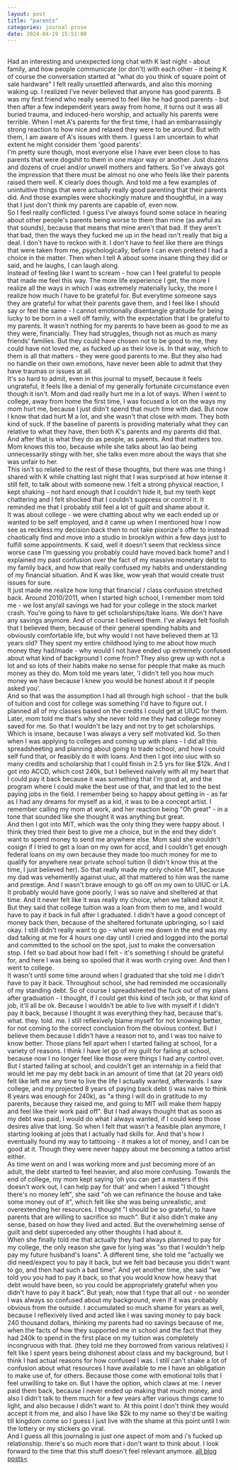 ```yaml
---
layout: post
title: "parents"
categories: journal prose	
date: 2024-04-19 15:51:00
---
```

<br>
Had an interesting and unexpected long chat with K last night - about family, and how people communicate (or don't) with each other - it being K of course the conversation started at "what do you think of square point of sale hardware"  
I felt really unsettled afterwards, and also this morning waking up. I realized I've never believed that anyone has good parents.  
B was my first friend who really seemed to feel like he had good parents - but then after a few independent years away from home, it turns out it was all buried trauma, and induced-hero worship, and actually his parents were terrible. 
When I met A's parents for the first time, I had an embarrassingly strong reaction to how nice and relaxed they were to be around. But with them, I am aware of A's issues with them. I guess I am uncertain to what extent he might consider them 'good parents'.  
<br>
I'm pretty sure though, most everyone else I have ever been close to has parents that were dogshit to them in one major way or another. Just dozens and dozens of cruel and/or unwell mothers and fathers. So I've always got the impression that there must be almost no one who feels like their parents raised them well.  
K clearly does though. And told me a few examples of unintuitive things that were actually really good parenting that their parents did. And those examples were shockingly mature and thoughtful, in a way that I just don't think my parents are capable of, even now. 
<br>
So I feel really conflicted. I guess I've always found some solace in hearing about other people's parents being worse to them than mine (as awful as that sounds), because that means that mine aren't that bad. If they aren't that bad, then the ways they fucked me up in the head isn't really that big a deal. I don't have to reckon with it. I don't have to feel like there are things that were taken from me, psychologically, before I can even pretend I had a choice in the matter. Then when I tell A about some insane thing they did or said, and he laughs, I can laugh along.  
<br>
Instead of feeling like I want to scream - how can I feel grateful to people that made me feel this way. The more life experience I get, the more I realize all the ways in which I was extremely materially lucky, the more I realize how much I have to be grateful for. But everytime someone says they are grateful for what their parents gave them, and I feel like I should say or feel the same - I cannot emotionally disentangle gratitude for being lucky to be born in a well off family, with the expectation that I be grateful to my parents. It wasn't nothing for my parents to have been as good to me as they were, financially. They had struggles, though not as much as many friends' families. But they could have chosen not to be good to me, they could have not loved me, as fucked up as their love is. In that way, which to them is all that matters - they were good parents to me. But they also had no handle on their own emotions, have never been able to admit that they have traumas or issues at all.  
<br>
It's so hard to admit, even in this journal to myself, because it feels ungrateful, it feels like a denial of my generally fortunate circumstance even though it isn't. Mom and dad really hurt me in a lot of ways. When I went to college, away from home the first time, I was focused a lot on the ways my mom hurt me, because I just didn't spend that much time with dad. But now I know that dad hurt M a lot, and she wasn't that close with mom. They both kind of suck. If the baseline of parents is providing materially what they can relative to what they have, then both K's parents and my parents did that. And after that is what they do as people, as parents. And that matters too. Mom knows this too, because while she talks about lao lao being unnecessarily stingy with her, she talks even more about the ways that she was unfair to her.  
<br>
This isn't so related to the rest of these thoughts, but there was one thing I shared with K while chatting last night that I was surprised at how intense it still felt, to talk about with someone new. I felt a strong physical reaction, I kept shaking - not hard enough that I couldn't hide it, but my teeth kept chattering and I felt shocked that I couldn't suppress or control it. It reminded me that I probably still feel a lot of guilt and shame about it.  
<br>
It was about college - we were chatting about why we each ended up or wanted to be self employed, and it came up when I mentioned how I now see as reckless my decision back then to not take pixorize's offer to instead chaotically find and move into a studio in brooklyn within a few days just to fulfill some appointments. K said, well it doesn't seem that reckless since worse case I'm guessing you probably could have moved back home? and I explained my past confusion over the fact of my massive monetary debt to my family back, and how that really confused my habits and understanding of my financial situation. And K was like, wow yeah that would create trust issues for sure.  
<br>
It just made me realize how long that financial / class confusion stretched back. Around 2010/2011, when I started high school, I remember mom told me - we lost any/all savings we had for your college in the stock market crash. You're going to have to get scholarships/take loans. We don't have any savings anymore. And of course I believed them. I've always felt foolish that I believed them, because of their general spending habits and obviously comfortable life, but why would I not have believed them at 13 years old? They spent my entire childhood lying to me about how much money they had/made - why would I not have ended up extremely confused about what kind of background I come from? They also grew up with not a lot and so lots of their habits make no sense for people that make as much money as they do. Mom told me years later, 'I didn't tell you how much money we have because I knew you would be honest about it if people asked you'.  
<br>
And so that was the assumption I had all through high school - that the bulk of tuition and cost for college was something I'd have to figure out. I planned all of my classes based on the credits I could get at UIUC for them. Later, mom told me that's why she never told me they had college money saved for me. So that I wouldn't be lazy and not try to get scholarships. Which is insane, because I was always a very self motivated kid.  
So then when I was applying to colleges and coming up with plans - I did all this spreadsheeting and planning about going to trade school, and how I could self fund that, or feasibly do it with loans. And then I got into uiuc with so many credits and scholarship that I could finish in 2.5 yrs for like $12k. And I got into ACCD, which cost 240k, but I believed naively with all my heart that I could pay it back because it was something that I'm good at, and the program where I could make the best use of that, and that led to the best paying jobs in the field. I remember being so happy about getting in - as far as I had any dreams for myself as a kid, it was to be a concept artist. I remember calling my mom at work, and her reaction being "Oh great" - in a tone that sounded like she thought it was anything but great.  
<br>
And then I got into MIT, which was the only thing they were happy about. I think they tried their best to give me a choice, but in the end they didn't want to spend money to send me anywhere else. Mom said she wouldn't cosign if I tried to get a loan on my own for accd, and I couldn't get enough federal loans on my own because they made too much money for me to qualify for anywhere near private school tuition (I didn't know this at the time, I just believed her). So that really made my only choice MIT, because my dad was vehemently against uiuc, all that mattered to him was the name and prestige. And I wasn't brave enough to go off on my own to UIUC or LA. It probably would have gone poorly, I was so naive and sheltered at that time. And it never felt like it was really my choice, when we talked about it. But they said that college tuition was a loan from them to me, and I would have to pay it back in full after I graduated. I didn't have a good concept of money back then, because of the sheltered fortunate upbringing, so I said okay. I still didn't really want to go - what wore me down in the end was my dad talking at me for 4 hours one day until I cried and logged into the portal and committed to the school on the spot, just to make the conversation stop. I felt so bad about how bad I felt - it's something I should be grateful for, and here I was being so spoiled that it was worth crying over. And then I went to college.  
<br>
It wasn't until some time around when I graduated that she told me I didn't have to pay it back. Throughout school, she had reminded me occasionally of my standing debt. So of course I spreadsheeted the fuck out of my plans after graduation - I thought, if I could get this kind of tech job, or that kind of job, it'll all be ok. Because I wouldn't be able to live with myself if I didn't pay it back, because I thought it was everything they had, because that's. what. they. told. me. I still reflexively blame myself for not knowing better, for not coming to the correct conclusion from the obvious context. But I believe them because I didn't have a reason not to, and I was too naive to know better.  
Those plans fell apart when I started failing at school, for a variety of reasons. I think I have let go of my guilt for failing at school, because now I no longer feel like those were things I had any control over. But I started failing at school, and couldn't get an internship in a field that would let me pay my debt back in an amount of time that (at 20 years old) felt like left me any time to live the life I actually wanted, afterwards. I saw college, and my projected 8 years of paying back debt (i was naive to think 8 years was enough for 240k), as "a thing I will do in gratitude to my parents, because they raised me, and going to MIT will make them happy and feel like their work paid off". But I had always thought that as soon as my debt was paid, I would do what I always wanted, if I could keep those desires alive that long.  
So when I felt that wasn't a feasible plan anymore, I starting looking at jobs that I actually had skills for. And that's how I eventually found my way to tattooing - it makes a lot of money, and I can be good at it. Though they were never happy about me becoming a tattoo artist either.  
<br>
As time went on and I was working more and just becoming more of an adult, the debt started to feel heavier, and also more confusing. Towards the end of college, my mom kept saying 'oh you can get a masters if this doesn't work out, I can help pay for that' and when I asked "I thought there's no money left", she said "oh we can refinance the house and take some money out of it", which felt like she was being unrealistic, and overextending her resources. I thought "I should be so grateful, to have parents that are willing to sacrifice so much". But it also didn't make any sense, based on how they lived and acted. But the overwhelming sense of guilt and debt superceded any other thoughts I had about it.  
<br>
When she finally told me that actually they had always planned to pay for my college, the only reason she gave for lying was "so that I wouldn't help pay my future husband's loans". A different time, she told me "actually we did need/expect you to pay it back, but we felt bad because you didn't want to go, and then had such a bad time". And yet another time, she said "we told you you had to pay it back, so that you would know how heavy that debt would have been, so you could be appropriately grateful when you didn't have to pay it back".  
But yeah, now that I type that all out - no wonder I was always so confused about my background, even if it was probably obvious from the outside. I accumulated so much shame for years as well, because I reflexively lived and acted like I was saving money to pay back 240 thousand dollars, thinking my parents had no savings because of me, when the facts of how they supported me in school and the fact that they had 240k to spend in the first place on my tuition was completely incongruous with that. (they told me they borrowed from various relatives) I felt like I spent years being dishonest about class and my background, but I think I had actual reasons for how confused I was. I still can't shake a lot of confusion about what resources I have available to me I have an obligation to make use of, for others. Because those come with emotional tolls that I feel unwilling to take on. But I have the option, which claws at me.  
I never paid them back, because I never ended up making that much money, and also I didn't talk to them much for a few years after various things came to light, and also because I didn't want to. At this point I don't think they would accept it from me, and also I have like $2k to my name so they'd be waiting till kingdom come so I guess I just live with the shame at this point until I win the lottery or my stickers go viral. 
<br>
And I guess all this journaling is just one aspect of mom and i's fucked up relationship. there's so much more that i don't want to think about. I look forward to the time that this stuff doesn't feel relevant anymore.  
<a href="/blog-posts">all blog posts< </a>  
